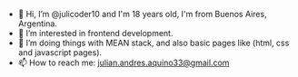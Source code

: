 - 👋 Hi, I’m @julicoder10 and I'm 18 years old, I'm from Buenos Aires, Argentina.
- 👀 I’m interested in frontend development.
- 🌱 I’m doing things with MEAN stack, and also basic pages like (html, css and javascript pages).
- 📫 How to reach me: julian.andres.aquino33@gmail.com

<!---
julicoder10/julicoder10 is a ✨ special ✨ repository because its `README.md` (this file) appears on your GitHub profile.
You can click the Preview link to take a look at your changes.
--->
